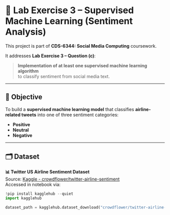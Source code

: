 # 🧠 Lab Exercise 3 – Supervised Machine Learning (Sentiment Analysis)

This project is part of **CDS-6344: Social Media Computing** coursework.

It addresses **Lab Exercise 3 – Question (c)**:  
> **Implementation of at least one supervised machine learning algorithm**  
> to classify sentiment from social media text.

---

## 📌 Objective

To build a **supervised machine learning model** that classifies **airline-related tweets** into one of three sentiment categories:
- **Positive**
- **Neutral**
- **Negative**

---

## 🗂 Dataset

**📊 Twitter US Airline Sentiment Dataset**  
Source: [Kaggle - crowdflower/twitter-airline-sentiment](https://www.kaggle.com/datasets/crowdflower/twitter-airline-sentiment)  
Accessed in notebook via:

```python
!pip install kagglehub --quiet
import kagglehub

dataset_path = kagglehub.dataset_download("crowdflower/twitter-airline-sentiment")

